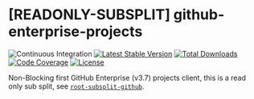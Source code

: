 # [READONLY-SUBSPLIT] github-enterprise-projects


![Continuous Integration](https://github.com/php-api-clients/github-enterprise-projects/workflows/Continuous%20Integration/badge.svg)
[![Latest Stable Version](https://poser.pugx.org/api-clients/github-enterprise-projects/v/stable.png)](https://packagist.org/packages/api-clients/github-enterprise-projects)
[![Total Downloads](https://poser.pugx.org/api-clients/github-enterprise-projects/downloads.png)](https://packagist.org/packages/api-clients/github-enterprise-projects)
[![Code Coverage](https://scrutinizer-ci.com/g/php-api-clients/github-enterprise-projects/badges/coverage.png?b==)](https://scrutinizer-ci.com/g/php-api-clients/github-enterprise-projects/?branch=)
[![License](https://poser.pugx.org/api-clients/github-enterprise-projects/license.png)](https://packagist.org/packages/api-clients/github-enterprise-projects)

Non-Blocking first GitHub Enterprise (v3.7) projects client, this is a read only sub split, see [`root-subsplit-github`](https://github.com/php-api-clients/root-subsplit-github).
